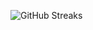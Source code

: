 ![GitHub Streaks](https://github-streaks-mqc9.onrender.com/streak/happilli/image?theme=midnight&cache_bust=1743118454&lang=ja)
